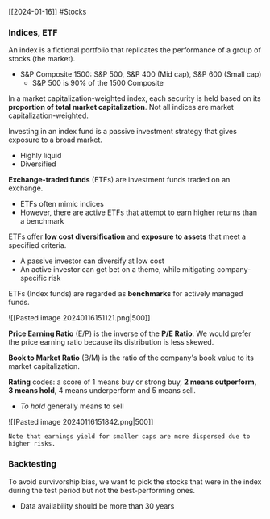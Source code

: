 [[2024-01-16]] #Stocks 

### Indices, ETF
An index is a fictional portfolio that replicates the performance of a group of stocks (the market).
- S&P Composite 1500: S&P 500, S&P 400 (Mid cap), S&P 600 (Small cap)
	- S&P 500 is 90% of the 1500 Composite

In a market capitalization-weighted index, each security is held based on its **proportion of total market capitalization**. Not all indices are market capitalization-weighted.

Investing in an index fund is a passive investment strategy that gives exposure to a broad market.
- Highly liquid
- Diversified

**Exchange-traded funds** (ETFs) are investment funds traded on an exchange.
- ETFs often mimic indices 
- However, there are active ETFs that attempt to earn higher returns than a benchmark

ETFs offer **low cost diversification** and **exposure to assets** that meet a specified criteria.
- A passive investor can diversify at low cost
- An active investor can get bet on a theme, while mitigating company-specific risk

ETFs (Index funds) are regarded as **benchmarks** for actively managed funds.

![[Pasted image 20240116151121.png|500]] 

**Price Earning Ratio** (E/P) is the inverse of the **P/E Ratio**. We would prefer the price earning ratio because its distribution is less skewed.

**Book to Market Ratio** (B/M) is the ratio of the company's book value to its market capitalization. 

**Rating** codes: a score of 1 means buy or strong buy, **2 means outperform, 3 means hold**, 4 means underperform and 5 means sell.
- *To hold* generally means to sell

![[Pasted image 20240116151842.png|500]]

```ad-note
Note that earnings yield for smaller caps are more dispersed due to higher risks.  
```

### Backtesting
To avoid survivorship bias, we want to pick the stocks that were in the index during the test period but not the best-performing ones. 
- Data availability should be more than 30 years